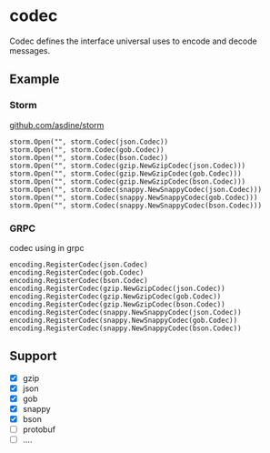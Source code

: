 # codec

Codec defines the interface universal uses to encode and decode messages. 

## Example

### Storm 
 
[github.com/asdine/storm](https://github.com/asdine/storm)
 
```golang
storm.Open("", storm.Codec(json.Codec))
storm.Open("", storm.Codec(gob.Codec))
storm.Open("", storm.Codec(bson.Codec))
storm.Open("", storm.Codec(gzip.NewGzipCodec(json.Codec)))
storm.Open("", storm.Codec(gzip.NewGzipCodec(gob.Codec)))
storm.Open("", storm.Codec(gzip.NewGzipCodec(bson.Codec)))
storm.Open("", storm.Codec(snappy.NewSnappyCodec(json.Codec)))
storm.Open("", storm.Codec(snappy.NewSnappyCodec(gob.Codec)))
storm.Open("", storm.Codec(snappy.NewSnappyCodec(bson.Codec)))
```

### GRPC

codec using in grpc

```golang
encoding.RegisterCodec(json.Codec)
encoding.RegisterCodec(gob.Codec)
encoding.RegisterCodec(bson.Codec)
encoding.RegisterCodec(gzip.NewGzipCodec(json.Codec))
encoding.RegisterCodec(gzip.NewGzipCodec(gob.Codec))
encoding.RegisterCodec(gzip.NewGzipCodec(bson.Codec))
encoding.RegisterCodec(snappy.NewSnappyCodec(json.Codec))
encoding.RegisterCodec(snappy.NewSnappyCodec(gob.Codec))
encoding.RegisterCodec(snappy.NewSnappyCodec(bson.Codec))
```

## Support

- [x] gzip
- [x] json
- [x] gob
- [x] snappy
- [x] bson
- [ ] protobuf
- [ ] ....
